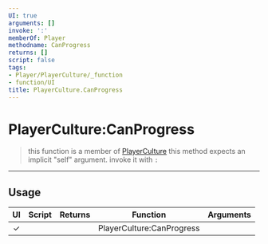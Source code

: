 ```yaml
---
UI: true
arguments: []
invoke: ':'
memberOf: Player
methodname: CanProgress
returns: []
script: false
tags:
- Player/PlayerCulture/_function
- function/UI
title: PlayerCulture.CanProgress
---
```

# PlayerCulture:CanProgress
> this function is a member of [PlayerCulture](civ-6/lua/PlayerCulture.md)
> this method expects an implicit "self" argument. invoke it with `:`
-----
## Usage
|  UI | Script | Returns | Function | Arguments |
|:---:|:------:|-------:|:--------:|:---------|
|✓| ||PlayerCulture:CanProgress||
